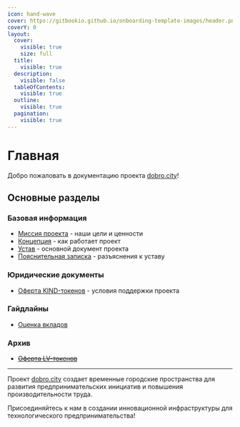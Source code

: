 ```yaml
---
icon: hand-wave
cover: https://gitbookio.github.io/onboarding-template-images/header.png
coverY: 0
layout:
  cover:
    visible: true
    size: full
  title:
    visible: true
  description:
    visible: false
  tableOfContents:
    visible: true
  outline:
    visible: true
  pagination:
    visible: true
---
```

# Главная

Добро пожаловать в документацию проекта [dobro.city](https://dobro.city)!

## Основные разделы

### Базовая информация
- [Миссия проекта](/ru/basics/mission.md) - наши цели и ценности
- [Концепция](/ru/basics/concept.md) - как работает проект
- [Устав](/ru/basics/charter.md) - основной документ проекта
- [Пояснительная записка](/ru/basics/explainer.md) - разъяснения к уставу
  
### Юридические документы
- [Оферта KIND-токенов](/ru/offers/KIND.md) - условия поддержки проекта

### Гайдлайны
- [Оценка вкладов](/ru/method/contribution.md)

### Архив
- ~~[Оферта LV-токенов](/ru/archive/deprecated_LV.md)~~

---

Проект [dobro.city](https://dobro.city) создает временные городские пространства для развития предпринимательских инициатив и повышения производительности труда.

Присоединяйтесь к нам в создании инновационной инфраструктуры для технологического предпринимательства!